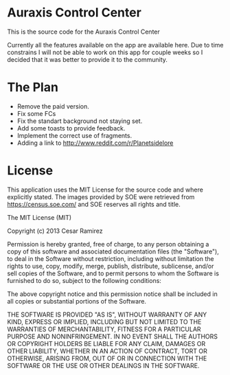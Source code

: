 Auraxis Control Center
======================

This is the source code for the Auraxis Control Center

Currently all the features available on the app are available here. Due to time constrains I will not be able to work on this app for couple weeks so I decided that it was better to provide it to the community. 

The Plan
========

* Remove the paid version.
* Fix some FCs
* Fix the standart background not staying set.
* Add some toasts to provide feedback.
* Implement the correct use of fragments.
* Adding a link to http://www.reddit.com/r/Planetsidelore

License
=======
This application uses the MIT License for the source code and where explicitly stated. The images provided by SOE were retrieved from https://census.soe.com/ and SOE reserves all rights and title.

The MIT License (MIT)

Copyright (c) 2013 Cesar Ramirez

Permission is hereby granted, free of charge, to any person obtaining a copy
of this software and associated documentation files (the "Software"), to deal
in the Software without restriction, including without limitation the rights
to use, copy, modify, merge, publish, distribute, sublicense, and/or sell
copies of the Software, and to permit persons to whom the Software is
furnished to do so, subject to the following conditions:

The above copyright notice and this permission notice shall be included in
all copies or substantial portions of the Software.

THE SOFTWARE IS PROVIDED "AS IS", WITHOUT WARRANTY OF ANY KIND, EXPRESS OR
IMPLIED, INCLUDING BUT NOT LIMITED TO THE WARRANTIES OF MERCHANTABILITY,
FITNESS FOR A PARTICULAR PURPOSE AND NONINFRINGEMENT. IN NO EVENT SHALL THE
AUTHORS OR COPYRIGHT HOLDERS BE LIABLE FOR ANY CLAIM, DAMAGES OR OTHER
LIABILITY, WHETHER IN AN ACTION OF CONTRACT, TORT OR OTHERWISE, ARISING FROM,
OUT OF OR IN CONNECTION WITH THE SOFTWARE OR THE USE OR OTHER DEALINGS IN
THE SOFTWARE.
